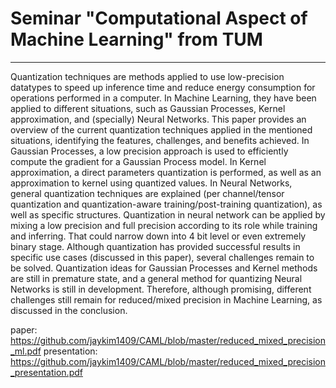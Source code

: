# Seminar "Computational Aspect of Machine Learning" from TUM
---
Quantization techniques are methods applied to use low-precision datatypes to speed up inference time and reduce energy
consumption for operations performed in a computer. In Machine Learning, they have been applied to different situations,
such as Gaussian Processes, Kernel approximation, and (specially) Neural Networks. This paper provides an overview of the
current quantization techniques applied in the mentioned situations, identifying the features, challenges, and benefits achieved.
In Gaussian Processes, a low precision approach is used to efficiently compute the gradient for a Gaussian Process model.
In Kernel approximation, a direct parameters quantization is performed, as well as an approximation to kernel using quantized
values. In Neural Networks, general quantization techniques are explained (per channel/tensor quantization and quantization-aware
training/post-training quantization), as well as specific structures. Quantization in neural network can be applied by mixing a low
precision and full precision according to its role while training and inferring. That could narrow down into 4 bit level or even
extremely binary stage. Although quantization has provided successful results in specific use cases (discussed in this paper),
several challenges remain to be solved. Quantization ideas for Gaussian Processes and Kernel methods are still in premature state,
and a general method for quantizing Neural Networks is still in development. Therefore, although promising, different challenges
still remain for reduced/mixed precision in Machine Learning, as discussed in the conclusion.


paper: <https://github.com/jaykim1409/CAML/blob/master/reduced_mixed_precision_ml.pdf>
presentation: <https://github.com/jaykim1409/CAML/blob/master/reduced_mixed_precision_presentation.pdf>

